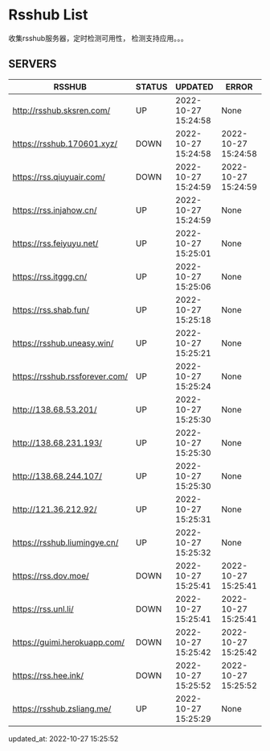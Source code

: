 # Rsshub List

收集rsshub服务器，定时检测可用性， 检测支持应用。。。


## SERVERS

|  RSSHUB   | STATUS  | UPDATED  | ERROR  | TWITTER |  
|  ----  | ----  | ----  | ----  | ---- |  
| http://rsshub.sksren.com/ | UP | 2022-10-27 15:24:58 | None |OK|  
| https://rsshub.170601.xyz/ | DOWN | 2022-10-27 15:24:58 | 2022-10-27 15:24:58 |  
| https://rss.qiuyuair.com/ | DOWN | 2022-10-27 15:24:59 | 2022-10-27 15:24:59 |  
| https://rss.injahow.cn/ | UP | 2022-10-27 15:24:59 | None ||  
| https://rss.feiyuyu.net/ | UP | 2022-10-27 15:25:01 | None ||  
| https://rss.itggg.cn/ | UP | 2022-10-27 15:25:06 | None ||  
| https://rss.shab.fun/ | UP | 2022-10-27 15:25:18 | None |OK|  
| https://rsshub.uneasy.win/ | UP | 2022-10-27 15:25:21 | None |OK|  
| https://rsshub.rssforever.com/ | UP | 2022-10-27 15:25:24 | None |OK|  
| http://138.68.53.201/ | UP | 2022-10-27 15:25:30 | None ||  
| http://138.68.231.193/ | UP | 2022-10-27 15:25:30 | None ||  
| http://138.68.244.107/ | UP | 2022-10-27 15:25:30 | None ||  
| http://121.36.212.92/ | UP | 2022-10-27 15:25:31 | None ||  
| https://rsshub.liumingye.cn/ | UP | 2022-10-27 15:25:32 | None |OK|  
| https://rss.dov.moe/ | DOWN | 2022-10-27 15:25:41 | 2022-10-27 15:25:41 |  
| https://rss.unl.li/ | DOWN | 2022-10-27 15:25:41 | 2022-10-27 15:25:41 |  
| https://guimi.herokuapp.com/ | DOWN | 2022-10-27 15:25:42 | 2022-10-27 15:25:42 |  
| https://rss.hee.ink/ | DOWN | 2022-10-27 15:25:52 | 2022-10-27 15:25:52 |  
| https://rsshub.zsliang.me/ | UP | 2022-10-27 15:25:29 | None |OK|  
  

updated_at: 2022-10-27 15:25:52  
